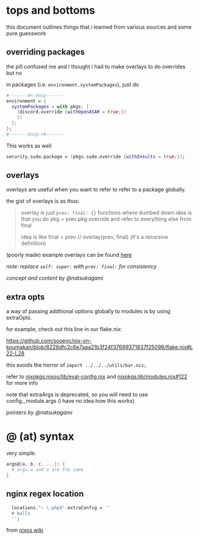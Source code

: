 # tops and bottoms
this document outlines things that i learned from various sources and some pure guesswork

## overriding packages
the pill confused me and i thought i had to make overlays to do overrides but no

in packages (i.e. `environment.systemPackages`), just do
```nix
#-------8<-Snip-------
environment = {
  systemPackages = with pkgs; [
    (discord.override {withOpenASAR = true;})
    ()
  ];
};
#-------Snip->8-------
```

This works as well
```nix
security.sudo.package = (pkgs.sudo.override {withInsults = true;});
```

## overlays
overlays are useful when you want to refer to refer to a package globally.

the gist of overlays is as thus:

> overlay is just `prev: final: {}` functions where dumbed down idea is
> that you do pkg = prev.pkg.override and refer to everything else from
> final
>
> idea is like final = prev // overlay(prev, final)
> (it's a recursive definition)

(poorly made) example overlays can be found [here](https://github.com/soopyc/nixos-config/blob/master/overlays/discord-canary.nix)

*note: replace `self: super:` with `prev: final:` for consistency*

*concept and content by \@natsukagami*

## extra opts
a way of passing additional options globally to modules is by using extraOpts.

<!-- find a way that we can still use this apart from in nixos config-->
for example, check out this line in our flake.nix:

https://github.com/soopyc/nix-on-koumakan/blob/8228dfc2c6e7aaa21b3f24f37699371837f25098/flake.nix#L22-L28

this avoids the horror of `import ../../../utils/bar.nix;`

refer to [nixpkgs:nixos/lib/eval-config.nix] and [nixpkgs:lib/modules.nix#122] for more info

note that extraArgs is deprecated, so you will need to use config._module.args (i have no idea
how this works)

*pointers by \@natsukagami*

# @ (at) syntax
very simple.

```nix
args@{a, b, c, ...}: {
  # args.a and a are the same
}
```

## nginx regex location
```nix
  locations."~ \.php$".extraConfig = ''
  # balls
  '';
```
from [nixos wiki](https://nixos.wiki/wiki/Nginx#LEMP_stack)


<!--links-->
[nixpkgs:lib/modules.nix#122]: https://github.com/NixOS/nixpkgs/blob/6e68daefde56a7a8e6fe7c3ca9ceeb436294bb9f/lib/modules.nix#L122
[nixpkgs:nixos/lib/eval-config.nix]: https://github.com/NixOS/nixpkgs/blob/5054472759a3b0df8e18cfe4031a5eff92d4cdc3/nixos/lib/eval-config.nix

